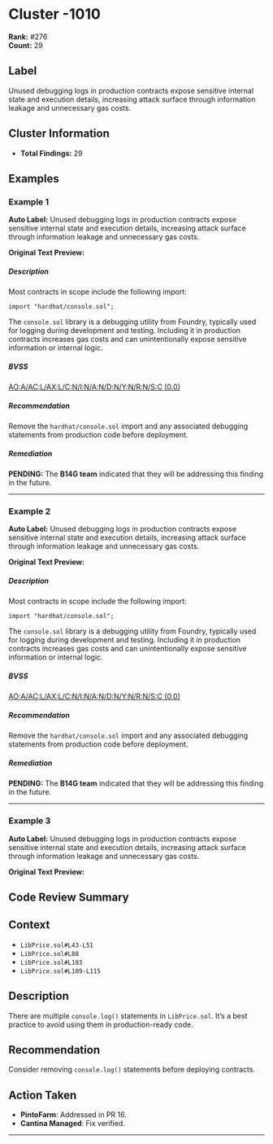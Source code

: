 # Cluster -1010

**Rank:** #276  
**Count:** 29  

## Label
Unused debugging logs in production contracts expose sensitive internal state and execution details, increasing attack surface through information leakage and unnecessary gas costs.

## Cluster Information
- **Total Findings:** 29

## Examples

### Example 1

**Auto Label:** Unused debugging logs in production contracts expose sensitive internal state and execution details, increasing attack surface through information leakage and unnecessary gas costs.  

**Original Text Preview:**

##### Description

Most contracts in scope include the following import:

```
import "hardhat/console.sol";
```

  

The `console.sol` library is a debugging utility from Foundry, typically used for logging during development and testing. Including it in production contracts increases gas costs and can unintentionally expose sensitive information or internal logic.

##### BVSS

[AO:A/AC:L/AX:L/C:N/I:N/A:N/D:N/Y:N/R:N/S:C (0.0)](/bvss?q=AO:A/AC:L/AX:L/C:N/I:N/A:N/D:N/Y:N/R:N/S:C)

##### Recommendation

Remove the `hardhat/console.sol` import and any associated debugging statements from production code before deployment.

##### Remediation

**PENDING:** The **B14G team** indicated that they will be addressing this finding in the future.

---
### Example 2

**Auto Label:** Unused debugging logs in production contracts expose sensitive internal state and execution details, increasing attack surface through information leakage and unnecessary gas costs.  

**Original Text Preview:**

##### Description

Most contracts in scope include the following import:

```
import "hardhat/console.sol";
```

  

The `console.sol` library is a debugging utility from Foundry, typically used for logging during development and testing. Including it in production contracts increases gas costs and can unintentionally expose sensitive information or internal logic.

##### BVSS

[AO:A/AC:L/AX:L/C:N/I:N/A:N/D:N/Y:N/R:N/S:C (0.0)](/bvss?q=AO:A/AC:L/AX:L/C:N/I:N/A:N/D:N/Y:N/R:N/S:C)

##### Recommendation

Remove the `hardhat/console.sol` import and any associated debugging statements from production code before deployment.

##### Remediation

**PENDING:** The **B14G team** indicated that they will be addressing this finding in the future.

---
### Example 3

**Auto Label:** Unused debugging logs in production contracts expose sensitive internal state and execution details, increasing attack surface through information leakage and unnecessary gas costs.  

**Original Text Preview:**

## Code Review Summary

## Context
- `LibPrice.sol#L43-L51`
- `LibPrice.sol#L88`
- `LibPrice.sol#L103`
- `LibPrice.sol#L109-L115`

## Description
There are multiple `console.log()` statements in `LibPrice.sol`. It’s a best practice to avoid using them in production-ready code.

## Recommendation
Consider removing `console.log()` statements before deploying contracts.

## Action Taken
- **PintoFarm**: Addressed in PR 16.
- **Cantina Managed**: Fix verified.

---
